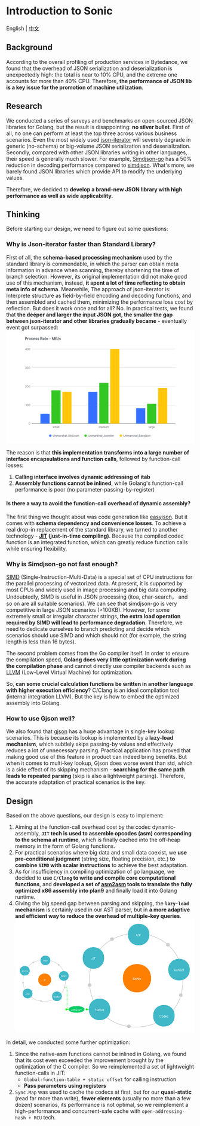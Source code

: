 # Introduction to Sonic

English | [中文](docs/INTRODUCTION_ZH_CN.md)

## Background
According to the overall profiling of production services in Bytedance, we found that the overhead of JSON serialization and deserialization is unexpectedly high: the total is near to 10% CPU, and the extreme one accounts for more than 40% CPU. Therefore, **the performance of JSON lib is a key issue for the promotion of machine utilization**.

## Research
We conducted a series of surveys and benchmarks on open-sourced JSON libraries for Golang, but the result is disappointing: **no silver bullet**. First of all, no one can perform at least the top three across various business scenarios. Even the most widely used [json-iterator](https://github.com/json-iterator/go) will severely degrade in generic (no-schema) or big-volume JSON serialization and deserialization. Secondly, compared with other JSON libraries writing in other languages, their speed is generally much slower. For example, [Simdjson-go](https://github.com/minio/simdjson-go) has a 50% reduction in decoding performance compared to [simdjson](https://github.com/simdjson/simdjson). What's more, we barely found JSON libraries which provide API to modify the underlying values.

Therefore, we decided to **develop a brand-new JSON library with high performance as well as wide applicability**.

## Thinking
Before starting our design, we need to figure out some questions:

### Why is Json-iterator faster than Standard Library?
First of all, the **schema-based processing mechanism** used by the standard library is commendable, in which the parser can obtain meta information in advance when scanning, thereby shortening the time of branch selection. However, its original implementation did not make good use of this mechanism, instead, **it spent a lot of time reflecting to obtain meta info of schema**. Meanwhile, The approach of json-iterator is: Interprete structure as field-by-field encoding and decoding functions, and then assembled and cached them, minimizing the performance loss cost by reflection. But does it work once and for all? No. In practical tests, we found that **the deeper and larger the input JSON got, the smaller the gap between json-iterator and other libraries gradually became** - eventually event got surpassed:
![Scalability](./imgs/introduction-1.png) 

The reason is that **this implementation transforms into a large number of interface encapsulations and function calls**, followed by function-call losses:
1. **Calling interface involves dynamic addressing of itab**
2. **Assembly functions cannot be inlined**, while Golang's function-call performance is poor (no parameter-passing-by-register)

#### Is there a way to avoid the function-call overhead of dynamic assembly?
The first thing we thought about was code generation like [easyjson](https://github.com/mailru/easyjson). But it comes with **schema dependency and convenience losses**. To achieve a real drop-in replacement of the standard library, we turned to another technology - **[JIT](https://en.wikipedia.org/wiki/Jit) (just-in-time compiling)**. Because the compiled codec function is an integrated function, which can greatly reduce function calls while ensuring flexibility.

### Why is Simdjson-go not fast enough?
[SIMD](https://en.wikipedia.org/wiki/SIMD) (Single-Instruction-Multi-Data) is a special set of CPU instructions for the parallel processing of vectorized data. At present, it is supported by most CPUs and widely used in image processing and big data computing. Undoubtedly, SIMD is useful in JSON processing (itoa, char-search， and so on are all suitable scenarios). We can see that simdjson-go is very competitive in large JSON scenarios (>100KB). However, for some extremely small or irregular character strings, **the extra load operation required by SIMD will lead to performance degradation**. Therefore, we need to dedicate ourselves to branch predicting and decide which scenarios should use SIMD and which should not (for example, the string length is less than 16 bytes).

The second problem comes from the Go compiler itself. In order to ensure the compilation speed, **Golang does very little optimization work during the compilation phase** and cannot directly use compiler backends such as [LLVM](https://en.wikipedia.org/wiki/LLVM) (Low-Level Virtual Machine) for optimization.

So, **can some crucial calculation functions be written in another language with higher execution efficiency**?
C/Clang is an ideal compilation tool (internal integration LLVM). But the key is how to embed the optimized assembly into Golang.

### How to use Gjson well?
We also found that [gjson](https://github.com/tidwall/gjson) has a huge advantage in single-key lookup scenarios. This is because its lookup is implemented by a **lazy-load mechanism**, which subtlely skips passing-by values and effectively reduces a lot of unnecessary parsing. Practical application has proved that making good use of this feature in product can indeed bring benefits. But when it comes to multi-key lookup, Gjson does worse event than std,  which is a side effect of its skipping mechanism - **searching for the same path leads to repeated parsing** (skip is also a lightweight parsing). Therefore, the accurate adaptation of practical scenarios is the key.

## Design
Based on the above questions, our design is easy to implement:

1. Aiming at the function-call overhead cost by the codec dynamic-assembly, **`JIT` tech is used to assemble opcodes (asm) corresponding to the schema at runtime**, which is finally cached into the off-heap memory in the form of Golang functions.
2. For practical scenarios where big data and small data coexist, we **use pre-conditional judgment** (string size, floating precision, etc.) **to combine `SIMD` with scalar instructions** to achieve the best adaptation.
3. As for insufficiency in compiling optimization of go language, we decided to **use `C/Clang` to write and compile core computational functions**, and **developed a set of [asm2asm](https://github.com/chenzhuoyu/asm2asm) tools to translate the fully optimized x86 assembly into plan9** and finally load it into Golang runtime.
4. Giving the big speed gap between parsing and skipping, the **`lazy-load` mechanism** is certainly used in our AST parser, but in **a more adaptive and efficient way to reduce the overhead of multiple-key queries**.
![design](./imgs/introduction-2.png)

In detail,  we conducted some further optimization:
1. Since the native-asm functions cannot be inlined in Golang, we found that its cost even exceeded the improvement brought by the optimization of the C compiler. So we reimplemented a set of lightweight function-calls in JIT:
    - `Global-function-table + static offset` for calling instruction
    - **Pass parameters using registers**
2. `Sync.Map` was used to cache the codecs at first, but for our **quasi-static** (read far more than write), **fewer elements** (usually no more than a few dozen) scenarios, its performance is not optimal, so we reimplement a high-performance and concurrent-safe cache with `open-addressing-hash + RCU` tech.
